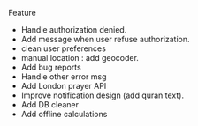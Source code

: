 Feature

- Handle authorization denied.
- Add message when user refuse authorization. 
- clean user preferences
- manual location : add geocoder.
- Add bug reports
- Handle other error msg
- Add London prayer API
- Improve notification design (add quran text).
- Add DB cleaner
- Add offline calculations
